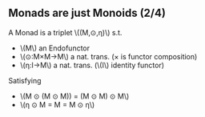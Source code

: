 Monads are just Monoids (2/4)
-----------------------------

A Monad is a triplet \\((M,⊙,η)\\) s.t.

- \\(M\\) an <span class="yellow">Endofunctor</span>
- \\(⊙:M×M→M\\) a nat. trans. (× is functor composition)
- \\(η:I→M\\)  a nat. trans. (\\(I\\) identity functor)

Satisfying

- \\(M ⊙ (M ⊙ M)) = (M ⊙ M) ⊙ M\\)
- \\(η ⊙ M = M = M ⊙ η\\)
